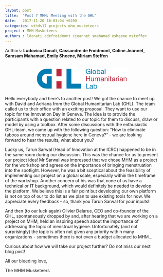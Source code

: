 ```yaml
---
layout: post
title:  "Post 7 MHM: Meeting with the GHL"
date:   2017-11-20 16:03:04 +0200
categories: wihds17 projects mhm_musketeers
project : MHM Musketeers
authors : ldonati cdefroidmont cjeannet smahamad esheene msteffen
---
```


Authors: **Ludovica Donati, Cassandre de Froidmont, Coline Jeannet, Samsam Mahamad, Emily Sheene, Miriam Steffen**

<br>
<center><img src="/images/GHL MHM.png" alt=""  width="60%"></center>
<br>
Hello everybody and here’s to another post! We got the chance to meet up with David and Adriana from the Global Humanitarian Lab (GHL). The team called us to their office with an exciting proposal: They want to use our topic for the Innovation Day in Geneva. The idea is to provide the participants with a question related to our topic for them to discuss, draw or model by using a toolbox. After some discussions with the enthusiastic GHL-team, we came up with the following question: “How to eliminate taboos around menstrual hygiene here in Geneva?” - we are looking forward to hear the results, what about you?

Lucky us, Tarun Sarwal (Head of Innovation at the ICRC) happened to be in the same room during our discussion. This was the chance for us to present our project idea! Mr Sarwal was impressed that we chose MHM as a project for the workshop and agrees on the importance of bringing menstruation into the spotlight. However, he was a bit sceptical about the feasibility of implementing our project on a global scale, especially within the timeframe of the workshop. Another concern of his was that none of us have a technical or IT background, which would definitely be needed to develop the platform. We believe this is a fair point but developing our own platform is not on top of our to do list as we plan to use existing tools for now. We appreciate every feedback - so, thank you Tarun Sarwal for your inputs!

And then (to our luck again) Olivier Delarue, CEO and co-founder of the GHL, spontaneously dropped by and, after hearing that we are working on a project on MHM, held an inspiring speech about the importance of addressing the topic of menstrual hygiene. Unfortunately (and not surprisingly) the topic is often not given any priority within many organizations - sometimes there is not even a budget allocated to MHM...

Curious about how we will take our project further? Do not miss our next blog post!

All our bleeding love,

The MHM Musketeers
